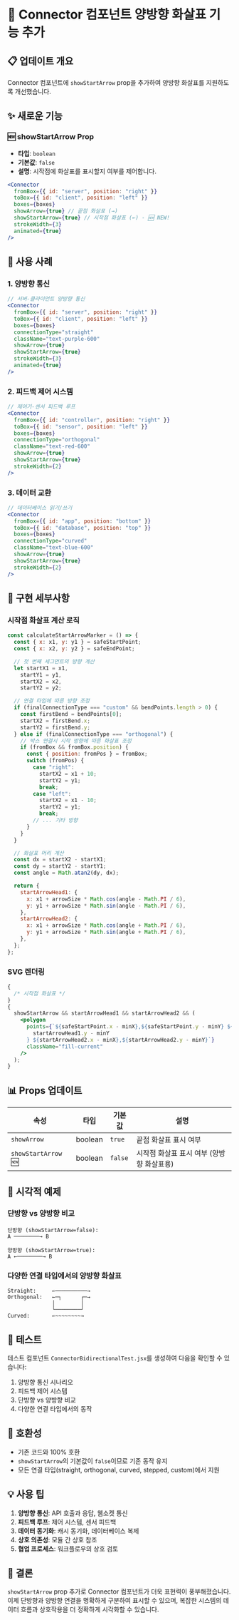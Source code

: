 # 🔗 Connector 컴포넌트 양방향 화살표 기능 추가

## 📋 업데이트 개요

Connector 컴포넌트에 `showStartArrow` prop을 추가하여 양방향 화살표를 지원하도록 개선했습니다.

## ✨ 새로운 기능

### 🆕 showStartArrow Prop

- **타입**: `boolean`
- **기본값**: `false`
- **설명**: 시작점에 화살표를 표시할지 여부를 제어합니다.

```jsx
<Connector
  fromBox={{ id: "server", position: "right" }}
  toBox={{ id: "client", position: "left" }}
  boxes={boxes}
  showArrow={true} // 끝점 화살표 (→)
  showStartArrow={true} // 시작점 화살표 (←) - 🆕 NEW!
  strokeWidth={3}
  animated={true}
/>
```

## 🎯 사용 사례

### 1. 양방향 통신

```jsx
// 서버-클라이언트 양방향 통신
<Connector
  fromBox={{ id: "server", position: "right" }}
  toBox={{ id: "client", position: "left" }}
  boxes={boxes}
  connectionType="straight"
  className="text-purple-600"
  showArrow={true}
  showStartArrow={true}
  strokeWidth={3}
  animated={true}
/>
```

### 2. 피드백 제어 시스템

```jsx
// 제어기-센서 피드백 루프
<Connector
  fromBox={{ id: "controller", position: "right" }}
  toBox={{ id: "sensor", position: "left" }}
  boxes={boxes}
  connectionType="orthogonal"
  className="text-red-600"
  showArrow={true}
  showStartArrow={true}
  strokeWidth={2}
/>
```

### 3. 데이터 교환

```jsx
// 데이터베이스 읽기/쓰기
<Connector
  fromBox={{ id: "app", position: "bottom" }}
  toBox={{ id: "database", position: "top" }}
  boxes={boxes}
  connectionType="curved"
  className="text-blue-600"
  showArrow={true}
  showStartArrow={true}
  strokeWidth={2}
/>
```

## 🔧 구현 세부사항

### 시작점 화살표 계산 로직

```javascript
const calculateStartArrowMarker = () => {
  const { x: x1, y: y1 } = safeStartPoint;
  const { x: x2, y: y2 } = safeEndPoint;

  // 첫 번째 세그먼트의 방향 계산
  let startX1 = x1,
    startY1 = y1,
    startX2 = x2,
    startY2 = y2;

  // 연결 타입에 따른 방향 조정
  if (finalConnectionType === "custom" && bendPoints.length > 0) {
    const firstBend = bendPoints[0];
    startX2 = firstBend.x;
    startY2 = firstBend.y;
  } else if (finalConnectionType === "orthogonal") {
    // 박스 연결시 시작 방향에 따른 화살표 조정
    if (fromBox && fromBox.position) {
      const { position: fromPos } = fromBox;
      switch (fromPos) {
        case "right":
          startX2 = x1 + 10;
          startY2 = y1;
          break;
        case "left":
          startX2 = x1 - 10;
          startY2 = y1;
          break;
        // ... 기타 방향
      }
    }
  }

  // 화살표 머리 계산
  const dx = startX2 - startX1;
  const dy = startY2 - startY1;
  const angle = Math.atan2(dy, dx);

  return {
    startArrowHead1: {
      x: x1 + arrowSize * Math.cos(angle - Math.PI / 6),
      y: y1 + arrowSize * Math.sin(angle - Math.PI / 6),
    },
    startArrowHead2: {
      x: x1 + arrowSize * Math.cos(angle + Math.PI / 6),
      y: y1 + arrowSize * Math.sin(angle + Math.PI / 6),
    },
  };
};
```

### SVG 렌더링

```jsx
{
  /* 시작점 화살표 */
}
{
  showStartArrow && startArrowHead1 && startArrowHead2 && (
    <polygon
      points={`${safeStartPoint.x - minX},${safeStartPoint.y - minY} ${startArrowHead1.x - minX},${
        startArrowHead1.y - minY
      } ${startArrowHead2.x - minX},${startArrowHead2.y - minY}`}
      className="fill-current"
    />
  );
}
```

## 📊 Props 업데이트

| 속성                | 타입    | 기본값  | 설명                                      |
| ------------------- | ------- | ------- | ----------------------------------------- |
| `showArrow`         | boolean | `true`  | 끝점 화살표 표시 여부                     |
| `showStartArrow` 🆕 | boolean | `false` | 시작점 화살표 표시 여부 (양방향 화살표용) |

## 🎨 시각적 예제

### 단방향 vs 양방향 비교

```
단방향 (showStartArrow=false):
A ────────→ B

양방향 (showStartArrow=true):
A ←────────→ B
```

### 다양한 연결 타입에서의 양방향 화살표

```
Straight:     ←──────────→
Orthogonal:   ←─┐      ┌─→
              │        │
              └────────┘
Curved:       ←~~~~~~~~→
```

## 🧪 테스트

테스트 컴포넌트 `ConnectorBidirectionalTest.jsx`를 생성하여 다음을 확인할 수 있습니다:

1. 양방향 통신 시나리오
2. 피드백 제어 시스템
3. 단방향 vs 양방향 비교
4. 다양한 연결 타입에서의 동작

## 🔄 호환성

- 기존 코드와 100% 호환
- `showStartArrow`의 기본값이 `false`이므로 기존 동작 유지
- 모든 연결 타입(straight, orthogonal, curved, stepped, custom)에서 지원

## 💡 사용 팁

1. **양방향 통신**: API 호출과 응답, 웹소켓 통신
2. **피드백 루프**: 제어 시스템, 센서 피드백
3. **데이터 동기화**: 캐시 동기화, 데이터베이스 복제
4. **상호 의존성**: 모듈 간 상호 참조
5. **협업 프로세스**: 워크플로우의 상호 검토

## 🎯 결론

`showStartArrow` prop 추가로 Connector 컴포넌트가 더욱 표현력이 풍부해졌습니다. 이제 단방향과 양방향 연결을 명확하게 구분하여 표시할 수 있으며, 복잡한 시스템의 데이터 흐름과 상호작용을 더 정확하게 시각화할 수 있습니다.
